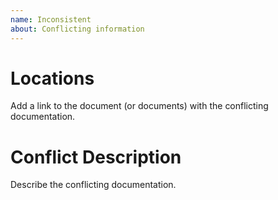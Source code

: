 ```yaml
---
name: Inconsistent
about: Conflicting information
---
```


# Locations
Add a link to the document (or documents)
with the conflicting documentation.

# Conflict Description
Describe the conflicting documentation.